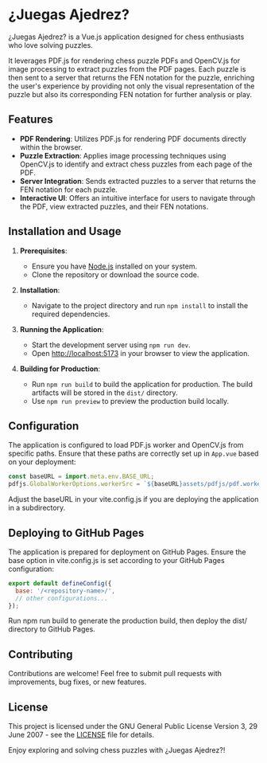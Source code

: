 # ¿Juegas Ajedrez?

¿Juegas Ajedrez? is a Vue.js application designed for chess enthusiasts who love solving puzzles.

It leverages PDF.js for rendering chess puzzle PDFs and OpenCV.js for image processing to extract puzzles from the PDF pages. Each puzzle is then sent to a server that returns the FEN notation for the puzzle, enriching the user's experience by providing not only the visual representation of the puzzle but also its corresponding FEN notation for further analysis or play.

## Features

- **PDF Rendering**: Utilizes PDF.js for rendering PDF documents directly within the browser.
- **Puzzle Extraction**: Applies image processing techniques using OpenCV.js to identify and extract chess puzzles from each page of the PDF.
- **Server Integration**: Sends extracted puzzles to a server that returns the FEN notation for each puzzle.
- **Interactive UI**: Offers an intuitive interface for users to navigate through the PDF, view extracted puzzles, and their FEN notations.

## Installation and Usage

1. **Prerequisites**:
   - Ensure you have [Node.js](https://nodejs.org/) installed on your system.
   - Clone the repository or download the source code.

2. **Installation**:
   - Navigate to the project directory and run `npm install` to install the required dependencies.

3. **Running the Application**:
   - Start the development server using `npm run dev`.
   - Open [http://localhost:5173](http://localhost:5173) in your browser to view the application.

4. **Building for Production**:
   - Run `npm run build` to build the application for production. The build artifacts will be stored in the `dist/` directory.
   - Use `npm run preview` to preview the production build locally.

## Configuration

The application is configured to load PDF.js worker and OpenCV.js from specific paths. Ensure that these paths are correctly set up in `App.vue` based on your deployment:

```javascript
const baseURL = import.meta.env.BASE_URL;
pdfjs.GlobalWorkerOptions.workerSrc = `${baseURL}assets/pdfjs/pdf.worker.mjs`;
```

Adjust the baseURL in your vite.config.js if you are deploying the application in a subdirectory.

## Deploying to GitHub Pages

The application is prepared for deployment on GitHub Pages. Ensure the base option in vite.config.js is set according to your GitHub Pages configuration:

```javascript
export default defineConfig({
  base: '/<repository-name>/',
  // other configurations...
});
```

Run npm run build to generate the production build, then deploy the dist/ directory to GitHub Pages.

## Contributing

Contributions are welcome! Feel free to submit pull requests with improvements, bug fixes, or new features.

## License

This project is licensed under the GNU General Public License Version 3, 29 June 2007 - see the [LICENSE](LICENSE) file for details.


Enjoy exploring and solving chess puzzles with ¿Juegas Ajedrez?!